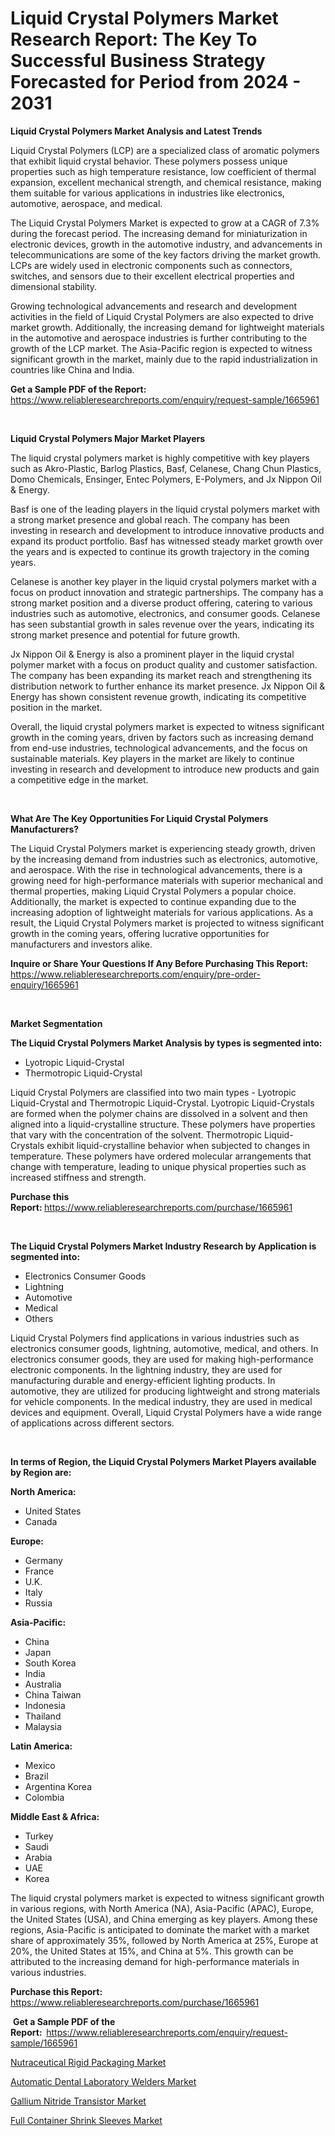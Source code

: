 <p><h1>Liquid Crystal Polymers Market Research Report: The Key To Successful Business Strategy Forecasted for Period from 2024 - 2031</h1></p><p><strong>Liquid Crystal Polymers Market Analysis and Latest Trends</strong></p>
<p><p>Liquid Crystal Polymers (LCP) are a specialized class of aromatic polymers that exhibit liquid crystal behavior. These polymers possess unique properties such as high temperature resistance, low coefficient of thermal expansion, excellent mechanical strength, and chemical resistance, making them suitable for various applications in industries like electronics, automotive, aerospace, and medical.</p><p>The Liquid Crystal Polymers Market is expected to grow at a CAGR of 7.3% during the forecast period. The increasing demand for miniaturization in electronic devices, growth in the automotive industry, and advancements in telecommunications are some of the key factors driving the market growth. LCPs are widely used in electronic components such as connectors, switches, and sensors due to their excellent electrical properties and dimensional stability.</p><p>Growing technological advancements and research and development activities in the field of Liquid Crystal Polymers are also expected to drive market growth. Additionally, the increasing demand for lightweight materials in the automotive and aerospace industries is further contributing to the growth of the LCP market. The Asia-Pacific region is expected to witness significant growth in the market, mainly due to the rapid industrialization in countries like China and India.</p></p>
<p><strong>Get a Sample PDF of the Report:&nbsp;</strong> <a href="https://www.reliableresearchreports.com/enquiry/request-sample/1665961">https://www.reliableresearchreports.com/enquiry/request-sample/1665961</a></p>
<p>&nbsp;</p>
<p><strong>Liquid Crystal Polymers Major Market Players</strong></p>
<p><p>The liquid crystal polymers market is highly competitive with key players such as Akro-Plastic, Barlog Plastics, Basf, Celanese, Chang Chun Plastics, Domo Chemicals, Ensinger, Entec Polymers, E-Polymers, and Jx Nippon Oil & Energy. </p><p>Basf is one of the leading players in the liquid crystal polymers market with a strong market presence and global reach. The company has been investing in research and development to introduce innovative products and expand its product portfolio. Basf has witnessed steady market growth over the years and is expected to continue its growth trajectory in the coming years.</p><p>Celanese is another key player in the liquid crystal polymers market with a focus on product innovation and strategic partnerships. The company has a strong market position and a diverse product offering, catering to various industries such as automotive, electronics, and consumer goods. Celanese has seen substantial growth in sales revenue over the years, indicating its strong market presence and potential for future growth.</p><p>Jx Nippon Oil & Energy is also a prominent player in the liquid crystal polymer market with a focus on product quality and customer satisfaction. The company has been expanding its market reach and strengthening its distribution network to further enhance its market presence. Jx Nippon Oil & Energy has shown consistent revenue growth, indicating its competitive position in the market.</p><p>Overall, the liquid crystal polymers market is expected to witness significant growth in the coming years, driven by factors such as increasing demand from end-use industries, technological advancements, and the focus on sustainable materials. Key players in the market are likely to continue investing in research and development to introduce new products and gain a competitive edge in the market.</p></p>
<p>&nbsp;</p>
<p><strong>What Are The Key Opportunities For Liquid Crystal Polymers Manufacturers?</strong></p>
<p><p>The Liquid Crystal Polymers market is experiencing steady growth, driven by the increasing demand from industries such as electronics, automotive, and aerospace. With the rise in technological advancements, there is a growing need for high-performance materials with superior mechanical and thermal properties, making Liquid Crystal Polymers a popular choice. Additionally, the market is expected to continue expanding due to the increasing adoption of lightweight materials for various applications. As a result, the Liquid Crystal Polymers market is projected to witness significant growth in the coming years, offering lucrative opportunities for manufacturers and investors alike.</p></p>
<p><strong>Inquire or Share Your Questions If Any Before Purchasing This Report:</strong> <a href="https://www.reliableresearchreports.com/enquiry/pre-order-enquiry/1665961">https://www.reliableresearchreports.com/enquiry/pre-order-enquiry/1665961</a></p>
<p>&nbsp;</p>
<p><strong>Market Segmentation</strong></p>
<p><strong>The Liquid Crystal Polymers Market Analysis by types is segmented into:</strong></p>
<p><ul><li>Lyotropic Liquid-Crystal</li><li>Thermotropic Liquid-Crystal</li></ul></p>
<p><p>Liquid Crystal Polymers are classified into two main types - Lyotropic Liquid-Crystal and Thermotropic Liquid-Crystal. Lyotropic Liquid-Crystals are formed when the polymer chains are dissolved in a solvent and then aligned into a liquid-crystalline structure. These polymers have properties that vary with the concentration of the solvent. Thermotropic Liquid-Crystals exhibit liquid-crystalline behavior when subjected to changes in temperature. These polymers have ordered molecular arrangements that change with temperature, leading to unique physical properties such as increased stiffness and strength.</p></p>
<p><strong>Purchase this Report:&nbsp;</strong><a href="https://www.reliableresearchreports.com/purchase/1665961">https://www.reliableresearchreports.com/purchase/1665961</a></p>
<p>&nbsp;</p>
<p><strong>The Liquid Crystal Polymers Market Industry Research by Application is segmented into:</strong></p>
<p><ul><li>Electronics Consumer Goods</li><li>Lightning</li><li>Automotive</li><li>Medical</li><li>Others</li></ul></p>
<p><p>Liquid Crystal Polymers find applications in various industries such as electronics consumer goods, lightning, automotive, medical, and others. In electronics consumer goods, they are used for making high-performance electronic components. In the lightning industry, they are used for manufacturing durable and energy-efficient lighting products. In automotive, they are utilized for producing lightweight and strong materials for vehicle components. In the medical industry, they are used in medical devices and equipment. Overall, Liquid Crystal Polymers have a wide range of applications across different sectors.</p></p>
<p>&nbsp;</p>
<p><strong>In terms of Region, the Liquid Crystal Polymers Market Players available by Region are:</strong></p>
<p>
    <p> <strong> North America: </strong>
        <ul>
            <li>United States</li>
            <li>Canada</li>
        </ul>
        </p> 
    <p> <strong> Europe: </strong>
        <ul>
            <li>Germany</li>
            <li>France</li>
            <li>U.K.</li>
            <li>Italy</li>
            <li>Russia</li>
        </ul>
        </p> 
    <p> <strong> Asia-Pacific: </strong>
        <ul>
            <li>China</li>
            <li>Japan</li>
            <li>South Korea</li>
            <li>India</li>
            <li>Australia</li>
            <li>China Taiwan</li>
            <li>Indonesia</li>
            <li>Thailand</li>
            <li>Malaysia</li>
        </ul>
        </p> 
    <p> <strong> Latin America: </strong>
        <ul>
            <li>Mexico</li>
            <li>Brazil</li>
            <li>Argentina Korea</li>
            <li>Colombia</li>
        </ul>
        </p> 
    <p> <strong> Middle East & Africa: </strong>
        <ul>
            <li>Turkey</li>
            <li>Saudi</li>
            <li>Arabia</li>
            <li>UAE</li>
            <li>Korea</li>
        </ul>
    </p>
    </p>
<p><p>The liquid crystal polymers market is expected to witness significant growth in various regions, with North America (NA), Asia-Pacific (APAC), Europe, the United States (USA), and China emerging as key players. Among these regions, Asia-Pacific is anticipated to dominate the market with a market share of approximately 35%, followed by North America at 25%, Europe at 20%, the United States at 15%, and China at 5%. This growth can be attributed to the increasing demand for high-performance materials in various industries.</p></p>
<p><strong>Purchase this Report: </strong><a href="https://www.reliableresearchreports.com/purchase/1665961">https://www.reliableresearchreports.com/purchase/1665961</a></p>
<p>&nbsp;<strong>Get a Sample PDF of the Report:&nbsp;&nbsp;</strong><a href="https://www.reliableresearchreports.com/enquiry/request-sample/1665961">https://www.reliableresearchreports.com/enquiry/request-sample/1665961</a></p>
<p><strong></strong></p>
<p><p><a href="https://view.publitas.com/reportprime-1/nutraceutical-rigid-packaging-market-analysis-examines-its-scope-on-growth-opportunities-and-forecasted-trends-spanning-from-2023-to-2030/">Nutraceutical Rigid Packaging Market</a></p><p><a href="https://view.publitas.com/reportprime-1/automatic-dental-laboratory-welders-market-size-reflecting-a-forecast-till-2030-market-by-type-by-application-and-by-geography/">Automatic Dental Laboratory Welders Market</a></p><p><a href="https://unruly-ladybug-44b.notion.site/Global-Gallium-Nitride-Transistor-Market-by-Types-Applications-and-Major-Players-with-Regional-Gr-48338cd425cf48418a67d2fe347db295">Gallium Nitride Transistor Market</a></p><p><a href="https://view.publitas.com/reportprime-1/full-container-shrink-sleeves-market-size-and-growth-market-segmentation-regional-and-country-breakdowns-and-market-trends-for-period-from-2023-2030/">Full Container Shrink Sleeves Market</a></p></p>